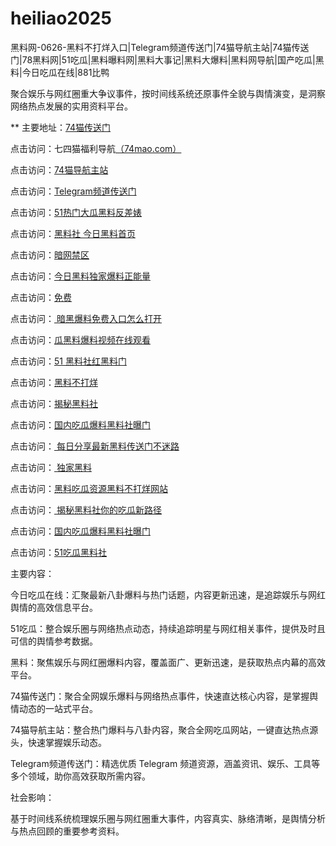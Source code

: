 # heiliao2025
黑料网-0626-黑料不打烊入口|Telegram频道传送门|74猫导航主站|74猫传送门|78黑料网|51吃瓜|黑料曝料网|黑料大事记|黑料大爆料|黑料网导航|国产吃瓜|黑料|今日吃瓜在线|881比鸭

聚合娱乐与网红圈重大争议事件，按时间线系统还原事件全貌与舆情演变，是洞察网络热点发展的实用资料平台。

** 主要地址：<a href="https://74mao.com/">74猫传送门</a>

点击访问：七四猫福利导航<a href="https://74mao.com/">（74mao.com）</a>

点击访问：<a href="https://74mao.com/">74猫导航主站</a>

点击访问：<a href="https://74mao.com/">Telegram频道传送门</a>

点击访问：<a href="https://hl418.pages.dev/">51热门大瓜黑料反差婊</a>

点击访问：<a href="https://hl420.pages.dev/">黑料社 今日黑料首页</a>

点击访问：<a href="https://pi02-02.pages.dev/">暗网禁区</a>

点击访问：<a href="https://hl373.pages.dev/">今日黑料独家爆料正能量</a>

点击访问：<a href="https://pi76-02.pages.dev/">免费</a>

点击访问：<a href="https://hl445.pages.dev/"> 暗黑爆料免费入口怎么打开</a>

点击访问：<a href="https://cg1-1.pages.dev/">瓜黑料爆料视频在线观看</a>

点击访问：<a href="https://hl441.pages.dev/">51 黑料社红黑料门</a>

点击访问：<a href="https://hl439.pages.dev/">黑料不打烊</a>

点击访问：<a href="https://hl425.pages.dev/">揭秘黑料社</a>

点击访问：<a href="https://hl426.pages.dev/">国内吃瓜爆料黑料社曝门</a>

点击访问：<a href="https://hl431.pages.dev/"> 每日分享最新黑料传送门不迷路</a>

点击访问：<a href="https://hl428.pages.dev/"> 独家黑料</a>

点击访问：<a href="https://hl427.pages.dev/">黑料吃瓜资源黑料不打烊网站</a>

点击访问：<a href="https://hl424.pages.dev/"> 揭秘黑料社你的吃瓜新路径</a>

点击访问：<a href="https://hl426.pages.dev/">国内吃瓜爆料黑料社曝门</a>

点击访问：<a href="https://hl423.pages.dev/">51吃瓜黑料社</a>

主要内容：

今日吃瓜在线：汇聚最新八卦爆料与热门话题，内容更新迅速，是追踪娱乐与网红舆情的高效信息平台。

51吃瓜：整合娱乐圈与网络热点动态，持续追踪明星与网红相关事件，提供及时且可信的舆情参考数据。

黑料：聚焦娱乐与网红圈爆料内容，覆盖面广、更新迅速，是获取热点内幕的高效平台。

74猫传送门：聚合全网娱乐爆料与网络热点事件，快速直达核心内容，是掌握舆情动态的一站式平台。

74猫导航主站：整合热门爆料与八卦内容，聚合全网吃瓜网站，一键直达热点源头，快速掌握娱乐动态。

Telegram频道传送门：精选优质 Telegram 频道资源，涵盖资讯、娱乐、工具等多个领域，助你高效获取所需内容。

社会影响：

基于时间线系统梳理娱乐圈与网红圈重大事件，内容真实、脉络清晰，是舆情分析与热点回顾的重要参考资料。

<span style="display:none;">[Canonical link](）</span>

